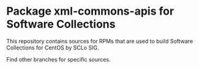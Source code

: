 # Package xml-commons-apis for Software Collections

This repository contains sources for RPMs that are used
to build Software Collections for CentOS by SCLo SIG.

Find other branches for specific sources.
